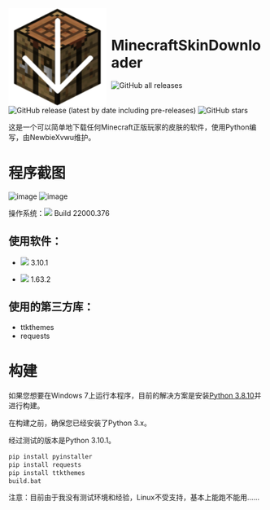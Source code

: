 <img width="192" height="192" align="left" style="float: left; margin: 0 10px 0 0;" src="logo.png" alt="logo.png"/><br />
# MinecraftSkinDownloader 
![GitHub all releases](https://img.shields.io/github/downloads/NewbieXvwu/MinecraftSkinDownloader/total?style=for-the-badge&logo=appveyor&label=总下载量&link=https://github.com/NewbieXvwu/MinecraftSkinDownloader/releases)  ![GitHub release (latest by date including pre-releases)](https://img.shields.io/github/v/release/NewbieXvwu/MinecraftSkinDownloader?style=for-the-badge&logo=appveyor&label=最新版本&link=https://github.com/NewbieXvwu/MinecraftSkinDownloader/releases)  ![GitHub stars](https://img.shields.io/github/stars/NewbieXvwu/MinecraftSkinDownloader?style=for-the-badge&logo=appveyor&label=Stars)

这是一个可以简单地下载任何Minecraft正版玩家的皮肤的软件，使用Python编写，由NewbieXvwu维护。
# 程序截图
![image](https://user-images.githubusercontent.com/87637612/147638300-bc349c33-950e-4caa-b4f0-eef3617861d6.png)
![image](https://user-images.githubusercontent.com/87637612/147638325-210b7b9f-c2b9-4675-bcfc-168ce6f14159.png)

操作系统：<img src="https://badgen.net/badge/icon/Windows%2011?icon=windows&label"> Build 22000.376

使用软件：
- 
- <img src="https://img.shields.io/badge/-Python-black?style=flat&logo=python&logoColor=white">  3.10.1

- <img src="http://img.shields.io/badge/-VS%20Code-007ACC?style=flat&logo=visual%20studio%20code&logoColor=white"> 1.63.2

使用的第三方库：
- 
- ttkthemes
- requests

# 构建

如果您想要在Windows 7上运行本程序，目前的解决方案是安装[Python 3.8.10](https://www.python.org/ftp/python/3.8.10/python-3.8.10-amd64.exe)并进行构建。

在构建之前，确保您已经安装了Python 3.x。

经过测试的版本是Python 3.10.1。

    pip install pyinstaller
	pip install requests
	pip install ttkthemes
	build.bat

注意：目前由于我没有测试环境和经验，Linux不受支持，基本上能跑不能用……
